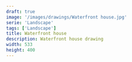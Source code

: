 ```yaml
---
draft: true
image: '/images/drawings/Waterfront house.jpg'
serie: 'Landscape'
tags: ['Landscape']
title: Waterfront house
description: Waterfront house drawing
width: 533
height: 400
---
```

